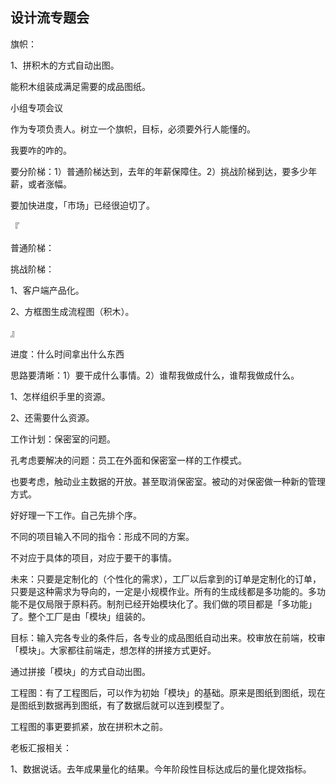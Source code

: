 ## 设计流专题会

旗帜：

1、拼积木的方式自动出图。

能积木组装成满足需要的成品图纸。

小组专项会议

作为专项负责人。树立一个旗帜，目标，必须要外行人能懂的。

我要咋的咋的。

要分阶梯：1）普通阶梯达到，去年的年薪保障住。2）挑战阶梯到达，要多少年薪，或者涨幅。

要加快进度，「市场」已经很迫切了。

『

普通阶梯：

挑战阶梯：

1、客户端产品化。

2、方框图生成流程图（积木）。

』

进度：什么时间拿出什么东西

思路要清晰：1）要干成什么事情。2）谁帮我做成什么，谁帮我做成什么。

1、怎样组织手里的资源。

2、还需要什么资源。

工作计划：保密室的问题。

孔考虑要解决的问题：员工在外面和保密室一样的工作模式。

也要考虑，触动业主数据的开放。甚至取消保密室。被动的对保密做一种新的管理方式。

好好理一下工作。自己先排个序。

不同的项目输入不同的指令：形成不同的方案。

不对应于具体的项目，对应于要干的事情。

未来：只要是定制化的（个性化的需求），工厂以后拿到的订单是定制化的订单，只要是这种需求为导向的，一定是小规模作业。所有的生成线都是多功能的。多功能不是仅局限于原料药。制剂已经开始模块化了。我们做的项目都是「多功能」了。整个工厂是由「模块」组装的。

目标：输入完各专业的条件后，各专业的成品图纸自动出来。校审放在前端，校审「模块」。大家都往前端走，想怎样的拼接方式更好。

通过拼接「模块」的方式自动出图。

工程图：有了工程图后，可以作为初始「模块」的基础。原来是图纸到图纸，现在是图纸到数据再到图纸，有了数据后就可以连到模型了。

工程图的事更要抓紧，放在拼积木之前。

老板汇报相关：

1、数据说话。去年成果量化的结果。今年阶段性目标达成后的量化提效指标。